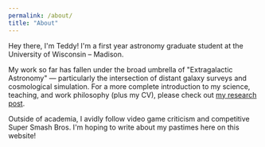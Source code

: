 ```yaml
---
permalink: /about/
title: "About"
---
```


Hey there, I'm Teddy! I'm a first year astronomy graduate student at the University of Wisconsin – Madison.

My work so far has fallen under the broad umbrella of "Extragalactic Astronomy" — particularly the intersection of distant galaxy surveys and cosmological simulation. For a more complete introduction to my science, teaching, and work philosophy (plus my CV), please check out [my research post][mrp].

Outside of academia, I avidly follow video game criticism and competitive Super Smash Bros. I'm hoping to write about my pastimes here on this website!



[mrp]: https://openhearted99.github.io/work/my-science/
